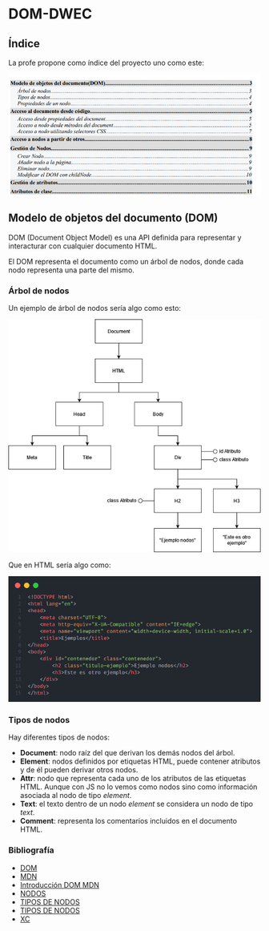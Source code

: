 # DOM-DWEC

## Índice

La profe propone como índice del proyecto uno como este:

![indice](indice.png "indice")

## Modelo de objetos del documento (DOM)

DOM (Document Object Model) es una API definida para representar y interacturar con cualquier documento HTML.

El DOM representa el documento como un árbol de nodos, donde cada nodo representa una parte del mismo.


### Árbol de nodos

Un ejemplo de árbol de nodos sería algo como esto:

![árbol de nodos](ejemplos/arbolNodos.png)

Que en HTML sería algo como:

![árbol de nodos HTML](ejemplos/arbolNodosHtml.png)

### Tipos de nodos

Hay diferentes tipos de nodos:

- **Document**: nodo raíz del que derivan los demás nodos del árbol.
- **Element**: nodos definidos por etiquetas HTML, puede contener atributos y de él pueden derivar otros nodos.
- **Attr**: nodo que representa cada uno de los atributos de las etiquetas HTML. Aunque con JS no lo vemos como nodos sino como información asociada al nodo de tipo *element*.
- **Text**: el texto dentro de un nodo *element* se considera un nodo de tipo *text*.
- **Comment**: representa los comentarios incluidos en el documento HTML.


### Bibliografía

- [DOM](https://www.freecodecamp.org/espanol/news/que-es-el-dom-el-significado-del-modelo-de-objeto-de-documento-en-javascript/)
- [MDN](https://developer.mozilla.org/en-US/docs/Web/API/Document_Object_Model)
- [Introducción DOM MDN](https://developer.mozilla.org/en-US/docs/Web/API/Document_Object_Model/Introduction)
- [NODOS](https://www.w3.org/2005/03/DOM3Core-es/introduccion.html)
- [TIPOS DE NODOS](https://www.aprenderaprogramar.com/index.php?option=com_content&view=article&id=802:tipos-de-nodos-dom-document-element-text-attribute-comment-arbol-de-nodos-para-javascript-cu01124e&catid=78&Itemid=206)
- [TIPOS DE NODOS](https://uniwebsidad.com/libros/javascript/capitulo-5/tipos-de-nodos)
- [XC](https://lenguajejs.com/javascript/dom/que-es/)